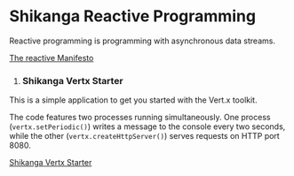 # Shikanga Reactive Programming
Reactive programming is programming with asynchronous data streams. 

[The reactive Manifesto](https://www.reactivemanifesto.org/)

1. ### Shikanga Vertx Starter
This is a simple application to get you started with the Vert.x toolkit.
 
The code features
two processes running simultaneously. One process (`vertx.setPeriodic()`) 
writes a message to the
console every two seconds, while the other (`vertx.createHttpServer()`) 
serves requests on HTTP port 8080.

[Shikanga Vertx Starter](https://github.com/sirAlexander/shikanga-reactive-programming/tree/master/shikanga-vertx-starter)
